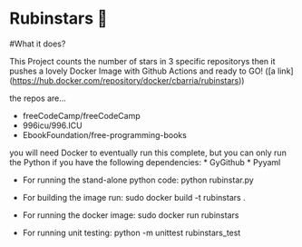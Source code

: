 Rubinstars 🌠
==========

#What it does?

This Project counts the number of stars in 3 specific repositorys then it pushes 
a lovely Docker Image with Github Actions and ready to GO! ([a link] (https://hub.docker.com/repository/docker/cbarria/rubinstars))

the repos are...

  * freeCodeCamp/freeCodeCamp
  * 996icu/996.ICU
  * EbookFoundation/free-programming-books
  
you will need Docker to eventually run this complete, 
but you can only run the Python if you have the following dependencies:
    * GyGithub
    * Pyyaml
    

* For running the stand-alone python code:
  python rubinstar.py

* For building the image run:
  sudo docker build -t rubinstars .

* For running the docker image:
  sudo docker run rubinstars

* For running unit testing:
  python -m unittest rubinstars_test 
